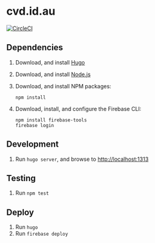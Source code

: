 # cvd.id.au

[![CircleCI](https://circleci.com/gh/cvandal/cvd.id.au.svg?style=svg)](https://circleci.com/gh/cvandal/cvd.id.au)

## Dependencies

1. Download, and install [Hugo](https://github.com/gohugoio/hugo/releases)
2. Download, and install [Node.js](https://nodejs.org/en/download)
3. Download, and install NPM packages:

   ```
   npm install
   ```

4. Download, install, and configure the Firebase CLI:

   ```
   npm install firebase-tools
   firebase login
   ```

## Development

1. Run `hugo server`, and browse to [http://localhost:1313](http://localhost:1313)

## Testing

1. Run `npm test`

## Deploy

1. Run `hugo`
2. Run `firebase deploy`
